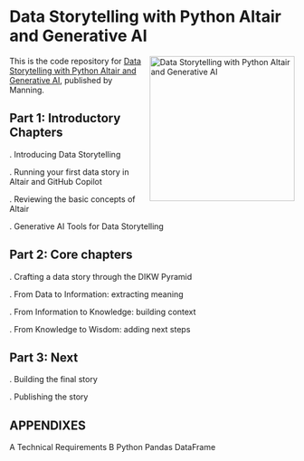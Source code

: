 # Data Storytelling with Python Altair and Generative AI

<a href="https://www.manning.com/books/data-storytelling-with-python-altair-and-generative-ai"><img src="https://images.manning.com/360/480/resize/book/2/40dd258-d98d-4469-8c20-ffbb032157e6/LoDuca-MEAP-HI.png" alt="Data Storytelling with Python Altair and Generative AI" height="256px" align="right"></a>

This is the code repository for [Data Storytelling with Python Altair and Generative AI](https://www.manning.com/books/data-storytelling-with-python-altair-and-generative-ai), published by Manning.

## Part 1:  Introductory Chapters 

. Introducing Data Storytelling 

. Running your first data story in Altair and GitHub Copilot 

. Reviewing the basic concepts of Altair

. Generative AI Tools for Data Storytelling

## Part 2:  Core chapters
. Crafting a data story through the DIKW Pyramid

. From Data to Information: extracting meaning

. From Information to Knowledge: building context

. From Knowledge to Wisdom: adding next steps

## Part 3:  Next

. Building the final story

. Publishing the story

## APPENDIXES 

A Technical Requirements
B Python Pandas DataFrame


